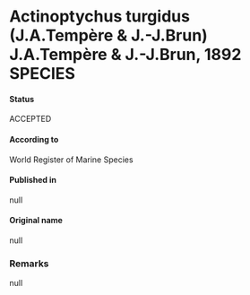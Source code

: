 Actinoptychus turgidus (J.A.Tempère & J.-J.Brun) J.A.Tempère & J.-J.Brun, 1892 SPECIES
=======

#### Status
ACCEPTED

#### According to
World Register of Marine Species

#### Published in
null

#### Original name
null

### Remarks
null